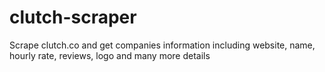 # clutch-scraper
Scrape clutch.co and get companies information including website, name, hourly rate, reviews, logo and many more details

